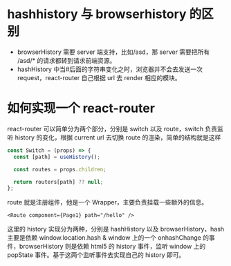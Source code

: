 # hashhistory 与 browserhistory 的区别

- browserHistory 需要 server 端支持，比如/asd，那 server 需要把所有 /asd/\* 的请求都转到请求前端资源。
- hashHistory 中当#后面的字符串变化之时，浏览器并不会去发送一次 request，react-router 自己根据 url 去 render 相应的模块。

# 如何实现一个 react-router

react-router 可以简单分为两个部分，分别是 switch 以及 route，switch 负责监听 history 的变化，根据 current url 去切换 route 的渲染，简单的结构就是这样

```ts
const Switch = (props) => {
  const [path] = useHistory();

  const routes = props.children;

  return routers[path] ?? null;
};
```

route 就是注册组件，他是一个 Wrapper，主要负责挂载一些额外的信息。

```tsx
<Route component={Page1} path="/hello" />
```

这里的 history 实现分为两种，分别是 hashHistory 以及 browserHistory，hash 主要是依赖 window.location.hash & window 上的一个 onhashChange 的事件，browserHistory 则是依赖 html5 的 history 事件，监听 window 上的 popState 事件。基于这两个监听事件去实现自己的 history 即可。
